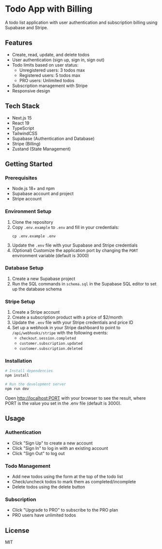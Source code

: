 # Todo App with Billing

A todo list application with user authentication and subscription billing using Supabase and Stripe.

## Features

- Create, read, update, and delete todos
- User authentication (sign up, sign in, sign out)
- Todo limits based on user status:
  - Unregistered users: 3 todos max
  - Registered users: 5 todos max
  - PRO users: Unlimited todos
- Subscription management with Stripe
- Responsive design

## Tech Stack

- Next.js 15
- React 19
- TypeScript
- TailwindCSS
- Supabase (Authentication and Database)
- Stripe (Billing)
- Zustand (State Management)

## Getting Started

### Prerequisites

- Node.js 18+ and npm
- Supabase account and project
- Stripe account

### Environment Setup

1. Clone the repository
2. Copy `.env.example` to `.env` and fill in your credentials:
   ```
   cp .env.example .env
   ```
3. Update the `.env` file with your Supabase and Stripe credentials
4. (Optional) Customize the application port by changing the `PORT` environment variable (default is 3000)

### Database Setup

1. Create a new Supabase project
2. Run the SQL commands in `schema.sql` in the Supabase SQL editor to set up the database schema

### Stripe Setup

1. Create a Stripe account
2. Create a subscription product with a price of $2/month
3. Update the `.env` file with your Stripe credentials and price ID
4. Set up a webhook in your Stripe dashboard to point to `/api/webhooks/stripe` with the following events:
   - `checkout.session.completed`
   - `customer.subscription.updated`
   - `customer.subscription.deleted`

### Installation

```bash
# Install dependencies
npm install

# Run the development server
npm run dev
```

Open [http://localhost:PORT](http://localhost:PORT) with your browser to see the result, where PORT is the value you set in the .env file (default is 3000).

## Usage

### Authentication

- Click "Sign Up" to create a new account
- Click "Sign In" to log in with an existing account
- Click "Sign Out" to log out

### Todo Management

- Add new todos using the form at the top of the todo list
- Check/uncheck todos to mark them as completed/incomplete
- Delete todos using the delete button

### Subscription

- Click "Upgrade to PRO" to subscribe to the PRO plan
- PRO users have unlimited todos

## License

MIT
